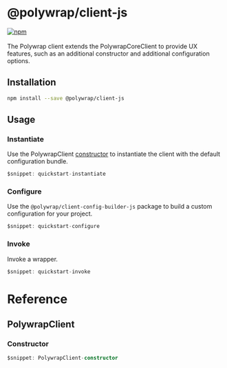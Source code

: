 # @polywrap/client-js
<a href="https://www.npmjs.com/package/@polywrap/client-js" target="_blank" rel="noopener noreferrer">
<img src="https://img.shields.io/npm/v/@polywrap/client-js.svg" alt="npm"/>
</a>

<br/>
<br/>
The Polywrap client extends the PolywrapCoreClient to provide UX features, such as an additional constructor and additional configuration options.

## Installation

```bash
npm install --save @polywrap/client-js
```

## Usage

### Instantiate

Use the PolywrapClient [constructor](#constructor) to instantiate the client with the default configuration bundle.

```ts
$snippet: quickstart-instantiate
```

### Configure

Use the `@polywrap/client-config-builder-js` package to build a custom configuration for your project.

```ts
$snippet: quickstart-configure
```

### Invoke

Invoke a wrapper.

```ts
$snippet: quickstart-invoke
```

# Reference

## PolywrapClient

### Constructor
```ts
$snippet: PolywrapClient-constructor
```